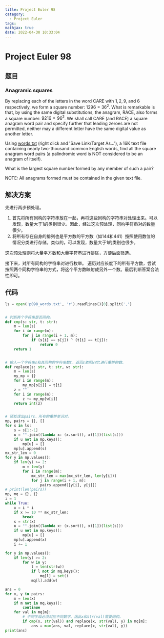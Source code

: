 ```yaml
---
title: Project Euler 98
category:
  - Project Euler
tags:
mathjax: true
date: 2022-04-30 10:33:04
---
```


<escape><!-- more --></escape>

# Project Euler 98

## 题目

### Anagramic squares

By replacing each of the letters in the word CARE with $1, 2, 9$, and $6$ respectively, we form a square number: $1296 = 36 ^2$. What is remarkable is that, by using the same digital substitutions, the anagram, RACE, also forms a square number: $9216 = 96 ^2$. We shall call CARE (and RACE) a square anagram word pair and specify further that leading zeroes are not permitted, neither may a different letter have the same digital value as another letter.

Using [words.txt](../resources/p098_words.txt) (right click and 'Save Link/Target As...'), a 16K text file containing nearly two-thousand common English words, find all the square anagram word pairs (a palindromic word is NOT considered to be an anagram of itself).

What is the largest square number formed by any member of such a pair?

NOTE: All anagrams formed must be contained in the given text file.

## 解决方案

先进行两步预处理。

1. 首先将所有同构的字符串放在一起，再将这些同构的字符串对处理出来。可以发现，数量大于$1$的类别很少。因此，经过这次预处理，同构字符串对的数量很少。
2. 将所有存在自身的排列也是平方数的平方数（如$144$和$441$）按照使用数位的情况分类进行存储。类似的，可以发现，数量大于$1$的类别也很少。

这次预处理则将大量平方数和大量字符串进行排除，方便后面筛选。

接下来，对所有同构的字符串对进行枚举。
遍历对应长度下的所有平方数，尝试按照两个同构字符串的方式，将这个平方数映射成另外一个数。最后判断答案合法性即可。

## 代码

```py
ls = open('p098_words.txt', 'r').readlines()[0].split(',')


# 判断两个字符串是否同构。
def cmp(s: str, t: str):
    m = len(s)
    for i in range(m):
        for j in range(i + 1, m):
            if (s[i] == s[j]) ^ (t[i] == t[j]):
                return 0
    return 1


# 输入一个字符串s和其同构的字符串数t，返回s依照w对t进行重排的数。
def replace(s: str, t: str, w: str):
    m = len(s)
    my_mp = {}
    for i in range(m):
        my_mp[s[i]] = t[i]
    z = ""
    for i in range(m):
        z += my_mp[w[i]]
    return int(z)


# 预处理出pairs，所有的重排单词对。
mp, pairs = {}, []
for s in ls:
    s = s[1:-1]
    u = "".join((lambda x: (x.sort(), x)[1])(list(s)))
    if u not in mp.keys():
        mp[u] = []
    mp[u].append(s)
mx_str_len = 0
for y in mp.values():
    if len(y) >= 2:
        m = len(y)
        for i in range(m):
            mx_str_len = max(mx_str_len, len(y[i]))
            for j in range(i + 1, m):
                pairs.append([y[i], y[j]])
# print(len(pairs))
mp, mq = {}, {}
i = 1
while True:
    x = i * i
    if x >= 10 ** mx_str_len:
        break
    s = str(x)
    u = "".join((lambda x: (x.sort(), x)[1])(list(s)))
    if u not in mp.keys():
        mp[u] = []
    mp[u].append(x)
    i += 1

for y in mp.values():
    if len(y) >= 2:
        for w in y:
            l = len(str(w))
            if l not in mq.keys():
                mq[l] = set()
            mq[l].add(w)

ans = 0
for x, y in pairs:
    m = len(x)
    if m not in mq.keys():
        continue
    for val in mq[m]:
        # 不同字母必须对应不同数字。因此x和str(val)需要同构。
        if cmp(x, str(val)) and replace(x, str(val), y) in mq[m]:
            ans = max(ans, val, replace(x, str(val), y))
print(ans)
```
